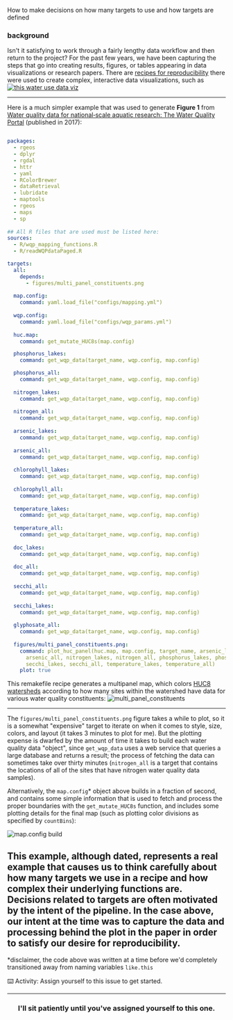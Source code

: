 How to make decisions on how many targets to use and how targets are defined

### background 
Isn't it satisfying to work through a fairly lengthy data workflow and then return to the project? For the past few years, we have been capturing the steps that go into creating results, figures, or tables appearing in data visualizations or research papers. There are [recipes for reproducibility](https://github.com/USGS-VIZLAB/water-use-15/blob/master/viz.yaml) there were used to create complex, interactive data visualizations, such as 
[![this water use data viz](https://user-images.githubusercontent.com/2349007/82119731-85695880-9746-11ea-914c-77b3943c8d29.png)](https://owi.usgs.gov/vizlab/water-use-15 "water use data viz")

---

Here is a much simpler example that was used to generate **Figure 1** from [Water quality data for national‐scale aquatic research: The Water Quality Portal](https://agupubs.onlinelibrary.wiley.com/doi/full/10.1002/2016WR019993) (published in 2017):

```yaml

packages:
  - rgeos
  - dplyr
  - rgdal
  - httr
  - yaml
  - RColorBrewer
  - dataRetrieval
  - lubridate
  - maptools
  - rgeos
  - maps
  - sp
  
## All R files that are used must be listed here:
sources:
  - R/wqp_mapping_functions.R
  - R/readWQPdataPaged.R

targets:
  all:
    depends: 
      - figures/multi_panel_constituents.png
      
  map.config:
    command: yaml.load_file("configs/mapping.yml")
    
  wqp.config:
    command: yaml.load_file("configs/wqp_params.yml")
  
  huc.map:
    command: get_mutate_HUC8s(map.config)

  phosphorus_lakes:
    command: get_wqp_data(target_name, wqp.config, map.config)

  phosphorus_all:
    command: get_wqp_data(target_name, wqp.config, map.config)
    
  nitrogen_lakes:
    command: get_wqp_data(target_name, wqp.config, map.config)
    
  nitrogen_all:
    command: get_wqp_data(target_name, wqp.config, map.config)
    
  arsenic_lakes:
    command: get_wqp_data(target_name, wqp.config, map.config)
    
  arsenic_all:
    command: get_wqp_data(target_name, wqp.config, map.config)
  
  chlorophyll_lakes:
    command: get_wqp_data(target_name, wqp.config, map.config)
    
  chlorophyll_all:
    command: get_wqp_data(target_name, wqp.config, map.config)
  
  temperature_lakes:
    command: get_wqp_data(target_name, wqp.config, map.config)
    
  temperature_all:
    command: get_wqp_data(target_name, wqp.config, map.config)
  
  doc_lakes:
    command: get_wqp_data(target_name, wqp.config, map.config)
    
  doc_all:
    command: get_wqp_data(target_name, wqp.config, map.config)
    
  secchi_all:
    command: get_wqp_data(target_name, wqp.config, map.config)
    
  secchi_lakes:
    command: get_wqp_data(target_name, wqp.config, map.config)
    
  glyphosate_all:
    command: get_wqp_data(target_name, wqp.config, map.config)
    
  figures/multi_panel_constituents.png:
    command: plot_huc_panel(huc.map, map.config, target_name, arsenic_lakes, 
      arsenic_all, nitrogen_lakes, nitrogen_all, phosphorus_lakes, phosphorus_all, 
      secchi_lakes, secchi_all, temperature_lakes, temperature_all)
    plot: true
```

This remakefile recipe generates a multipanel map, which colors [HUC8 watersheds](http://dep.wv.gov/WWE/getinvolved/sos/Documents/Basins/HUCprimer.pdf) according to how many sites within the watershed have data for various water quality constituents:
![multi_panel_constituents](https://user-images.githubusercontent.com/2349007/82117369-18999280-9735-11ea-8365-e58742c5ff7e.png)

---

The `figures/multi_panel_constituents.png` figure takes a while to plot, so it is a somewhat "expensive" target to iterate on when it comes to style, size, colors, and layout (it takes 3 minutes to plot for me). But the plotting expense is dwarfed by the amount of time it takes to build each water quality data "object", since `get_wqp_data` uses a web service that queries a large database and returns a result; the process of fetching the data can sometimes take over thirty minutes (`nitrogen_all` is a target that contains the locations of all of the sites that have nitrogen water quality data samples). 

Alternatively, the `map.config`* object above builds in a fraction of second, and contains some simple information that is used to fetch and process the proper boundaries with the `get_mutate_HUC8s` function, and includes some plotting details for the final map (such as plotting color divisions as specified by `countBins`):

![map.config build](https://user-images.githubusercontent.com/2349007/82117596-a629b200-9736-11ea-9118-b4391d5d4d39.png)


This example, although dated, represents a real example that causes us to think carefully about how many targets we use in a recipe and how complex their underlying functions are. Decisions related to targets are often motivated by the intent of the pipeline. In the case above, our intent at the time was to capture the data and processing behind the plot in the paper in order to satisfy our desire for reproducibility. 
---

*disclaimer, the code above was written at a time before we'd completely transitioned away from naming variables `like.this`


:keyboard: Activity: Assign yourself to this issue to get started.

<hr>
<h3 align="center">I'll sit patiently until you've assigned yourself to this one.</h3>